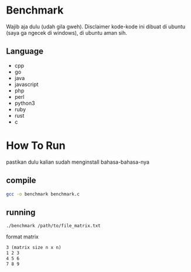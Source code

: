 # Benchmark 
Wajib aja dulu (udah gila gweh).
Disclaimer kode-kode ini dibuat di ubuntu (saya ga ngecek di windows), di ubuntu aman sih. 


## Language 
- cpp 
- go 
- java
- javascript
- php 
- perl
- python3
- ruby 
- rust 
- c

# How To Run 
pastikan dulu kalian sudah menginstall bahasa-bahasa-nya 

## compile 
```sh
gcc -o benchmark benchmark.c
```

## running 

```
./benchmark /path/to/file_matrix.txt
```

format matrix 
```txt
3 (matrix size n x n)
1 2 3
4 5 6
7 8 9
```
